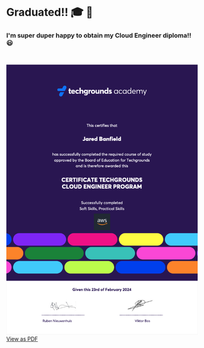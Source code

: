 # Graduated!! 🎓 📜

### I'm super duper happy to obtain my Cloud Engineer diploma!! 😃  
<br>

![diploma](/11_GRADUATED!!/Jared-Banfield-TG-diploma.png)<br>
[View as PDF](https://drive.google.com/file/d/1z4VKBvuSK_0_fjJYVUHXjHOZxf5fZ1pe/view?usp=drive_link)